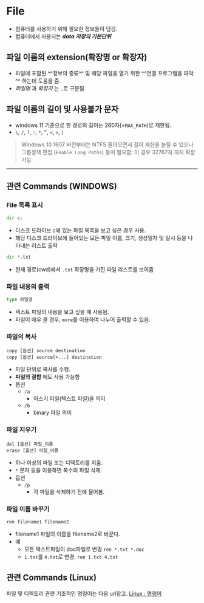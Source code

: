# File

- 컴퓨터를 사용하기 위해 필요한 정보들이 담김.
- 컴퓨터에서 사용되는 ***data 저장의 기본단위***

## 파일 이름의 extension(확장명 or 확장자)

- 파일에 포함된 ^^정보의 종류^^ 및 해당 파일을 열기 위한 ^^연결 프로그램을 파악^^ 하는데 도움을 줌.
- *파일명* 과 *확장자* 는 `.`로 구분됨

## 파일 이름의 길이 및 사용불가 문자

- windows 11 기준으로 한 경로의 길이는 260자(=`MAX_PATH`)로 제한됨.
- `\`, `/`, `?`, `:`, `*`, `”`, `<`, `>`, `|`

> Windows 10 1607 버전부터는 NTFS 들어오면서 길이 제한을 늘릴 수 있으나 그룹정책 편집 (`Enable Long Paths`) 등이 필요함: 이 경우 32767자 까지 확장 가능.

---

## 관련 Commands (WINDOWS)

### File 목록 표시

```python
dir c:
```

- 디스크 드라이브 c에 있는 파일 목록을 보고 싶은 경우 사용.
- 해당 디스크 드라이브에 들어있는 모든 파일 이름, 크기, 생성일자 및 일시 등을 나타내는 리스트 출력

```python
dir *.txt
```

- 현재 경로(cwd)에서 `.txt` 확장명을 가진 파일 리스트를 보여줌

### 파일 내용의 출력

```python
type 파일명
```

- 텍스트 파일의 내용을 보고 싶을 때 사용됨.
- 파일이 매우 클 경우, `more`를 이용하여 나누어 출력할 수 있음.

### 파일의 복사

```basic
copy [옵션] source destination 
copy [옵션] source[+...] destination
```

- 파일 단위로 복사를 수행.
- **파일의 결합** 에도 사용 가능함
- 옵션
    - `/a`
        - 아스키 파일(텍스트 파일)을 의미
    - `/b`
        - binary 파일 의미
        

### 파일 지우기

```basic
del [옵션] 파일_이름
erase [옵션] 파일_이름
```

- 하나 이상의 파일 또는 디렉토리를 지움.
- `*` 문자 등을 이용하면 복수의 파일 삭제.
- 옵션
    - `/p`
        - 각 파일을 삭제하기 전에 물어봄.

### 파일 이름 바꾸기

```basic
ren filename1 filename2
```

- filename1 파일의 이름을 filename2로 바꾼다.
- 예
    - 모든 텍스트파일이 doc파일로 변경
    `ren *.txt *.doc`
    - `1.txt`를 `4.txt`로 변경.
    `ren 1.txt 4.txt`

## 관련 Commands (Linux)

파일 및 디렉토리 관련 기초적인 명령어는 다음 url참고.
[Linux : 명령어](./linux_cmds.md)
